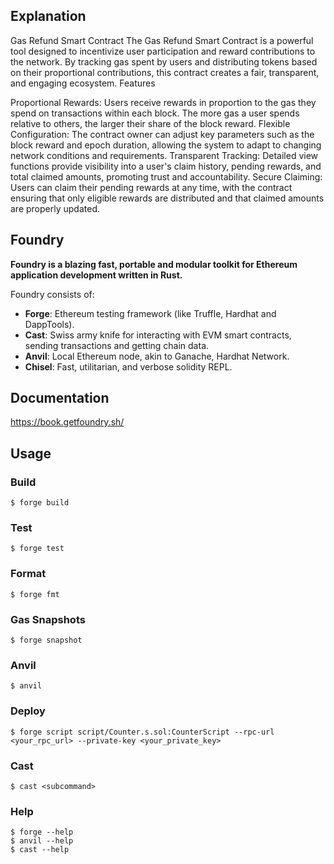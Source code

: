 ## Explanation


Gas Refund Smart Contract
The Gas Refund Smart Contract is a powerful tool designed to incentivize user participation and reward contributions to the network. By tracking gas spent by users and distributing tokens based on their proportional contributions, this contract creates a fair, transparent, and engaging ecosystem.
Features

Proportional Rewards: Users receive rewards in proportion to the gas they spend on transactions within each block. The more gas a user spends relative to others, the larger their share of the block reward.
Flexible Configuration: The contract owner can adjust key parameters such as the block reward and epoch duration, allowing the system to adapt to changing network conditions and requirements.
Transparent Tracking: Detailed view functions provide visibility into a user's claim history, pending rewards, and total claimed amounts, promoting trust and accountability.
Secure Claiming: Users can claim their pending rewards at any time, with the contract ensuring that only eligible rewards are distributed and that claimed amounts are properly updated.

## Foundry

**Foundry is a blazing fast, portable and modular toolkit for Ethereum application development written in Rust.**

Foundry consists of:

-   **Forge**: Ethereum testing framework (like Truffle, Hardhat and DappTools).
-   **Cast**: Swiss army knife for interacting with EVM smart contracts, sending transactions and getting chain data.
-   **Anvil**: Local Ethereum node, akin to Ganache, Hardhat Network.
-   **Chisel**: Fast, utilitarian, and verbose solidity REPL.

## Documentation

https://book.getfoundry.sh/

## Usage

### Build

```shell
$ forge build
```

### Test

```shell
$ forge test
```

### Format

```shell
$ forge fmt
```

### Gas Snapshots

```shell
$ forge snapshot
```

### Anvil

```shell
$ anvil
```

### Deploy

```shell
$ forge script script/Counter.s.sol:CounterScript --rpc-url <your_rpc_url> --private-key <your_private_key>
```

### Cast

```shell
$ cast <subcommand>
```

### Help

```shell
$ forge --help
$ anvil --help
$ cast --help
```
